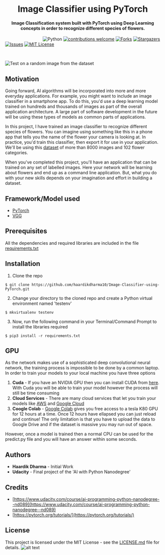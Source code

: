 <h1 align="center">Image Classifier using PyTorch</h1>

<div align= "center">
  <h4>Image Classification system built with PyTorch using Deep Learning concepts in order to recognize different species of flowers.</h4>
</div>

&nbsp;&nbsp;&nbsp;&nbsp;&nbsp;&nbsp;&nbsp;&nbsp;&nbsp;&nbsp;&nbsp;&nbsp;&nbsp;&nbsp;&nbsp;&nbsp;&nbsp;&nbsp;&nbsp;&nbsp;&nbsp;&nbsp;&nbsp;&nbsp;&nbsp;&nbsp;&nbsp;&nbsp;&nbsp;&nbsp;
![Python](https://img.shields.io/badge/python-v3.7+-blue.svg)
[![contributions welcome](https://img.shields.io/badge/contributions-welcome-brightgreen.svg?style=flat)](https://github.com/haardikdharma10/Image-Classifier-using-PyTorch/issues)
[![Forks](https://img.shields.io/github/forks/haardikdharma10/Image-Classifier-using-PyTorch.svg?logo=github)](https://github.com/haardikdharma10/Image-Classifier-using-PyTorch/network/members)
[![Stargazers](https://img.shields.io/github/stars/haardikdharma10/Image-Classifier-using-PyTorch.svg?logo=github)](https://github.com/haardikdharma10/Image-Classifier-using-PyTorch/stargazers)
[![Issues](https://img.shields.io/github/issues/haardikdharma10/Image-Classifier-using-PyTorch.svg?logo=github)](https://github.com/haardikdharma10/Image-Classifier-using-PyTorch/issues)
[![MIT License](https://img.shields.io/github/license/haardikdharma10/Image-Classifier-using-PyTorch.svg?style=flat-square)](https://github.com/haardikdharma10/Image-Classifier-using-PyTorch/blob/master/LICENSE)

&nbsp;&nbsp;&nbsp;&nbsp;&nbsp;&nbsp;&nbsp;&nbsp;&nbsp;&nbsp;&nbsp;&nbsp;&nbsp;&nbsp;&nbsp;&nbsp;&nbsp;&nbsp;&nbsp;&nbsp;&nbsp;&nbsp;&nbsp;&nbsp;&nbsp;&nbsp;&nbsp;&nbsp;&nbsp;&nbsp;&nbsp;&nbsp;&nbsp;&nbsp;&nbsp;

![Test on a random image from the dataset](https://github.com/haardikdharma10/Image-Classifier-using-PyTorch/blob/master/assets/test1.png)

## Motivation
Going forward, AI algorithms will be incorporated into more and more everyday applications. For example, you might want to include an image classifier in a smartphone app. To do this, you'd use a deep learning model trained on hundreds and thousands of images as part of the overall application architecture. A large part of software development in the future will be using these types of models as common parts of applications.

In this project, I have trained an image classifier to recognize different species of flowers. You can imagine using something like this in a phone app that tells you the name of the flower your camera is looking at. In practice, you'd train this classifier, then export it for use in your application. We'll be using this [dataset](https://github.com/haardikdharma10/Image-Classifier-using-PyTorch/blob/master/flowers) of more than 8000 images and 102 flower categories.

When you've completed this project, you'll have an application that can be trained on any set of labelled images. Here your network will be learning about flowers and end up as a command line application. But, what you do with your new skills depends on your imagination and effort in building a dataset.

## Framework/Model used
- [PyTorch](https://pytorch.org/)
- [VGG](https://arxiv.org/abs/1409.1556)

## Prerequisites

All the dependencies and required libraries are included in the file [requirements.txt](https://github.com/haardikdharma10/Image-Classifier-using-PyTorch/blob/master/requirements.txt)

## Installation
1. Clone the repo
```
$ git clone https://github.com/haardikdharma10/Image-Classifier-using-PyTorch.git
```

2. Change your directory to the cloned repo and create a Python virtual environment named 'testenv'
```
$ mkvirtualenv testenv
```

3. Now, run the following command in your Terminal/Command Prompt to install the libraries required
```
$ pip3 install -r requirements.txt
```
## GPU
As the network makes use of a sophisticated deep convolutional neural network, the training process is impossible to be done by a common laptop. In order to train your models to your local machine you have three options

1. **Cuda** - If you have an NVIDIA GPU then you can install CUDA from [here](https://developer.nvidia.com/cuda-downloads). With Cuda you will be able to train your model however the process will still be time consuming
2. **Cloud Services** - There are many cloud services that let you train your models like [AWS](https://aws.amazon.com/fr/) and [Google Cloud](https://cloud.google.com/)
3. **Coogle Colab** - [Google Colab](https://colab.research.google.com/) gives you free access to a tesla K80 GPU for 12 hours at a time. Once 12 hours have ellapsed you can just reload and continue! The only limitation is that you have to upload the data to Google Drive and if the dataset is massive you may run out of space.

However, once a model is trained then a normal CPU can be used for the predict.py file and you will have an answer within some seconds.

## Authors
* **Haardik Dharma** - Initial Work
* **Udacity** - Final project of the 'AI with Python Nanodegree'

## Credits
* [https://www.udacity.com/course/ai-programming-python-nanodegree--nd089](https://www.udacity.com/course/ai-programming-python-nanodegree--nd089)
* [https://pytorch.org/tutorials/](https://pytorch.org/tutorials/)

## License
This project is licensed under the MIT License - see the [LICENSE.md](https://github.com/haardikdharma10/Image-Classifier-using-PyTorch/blob/master/LICENSE) file for details. 
![alt text](https://github.com/haardikdharma10/Image-Classifier-using-PyTorch/blob/master/assets/Certificate.jpg)


